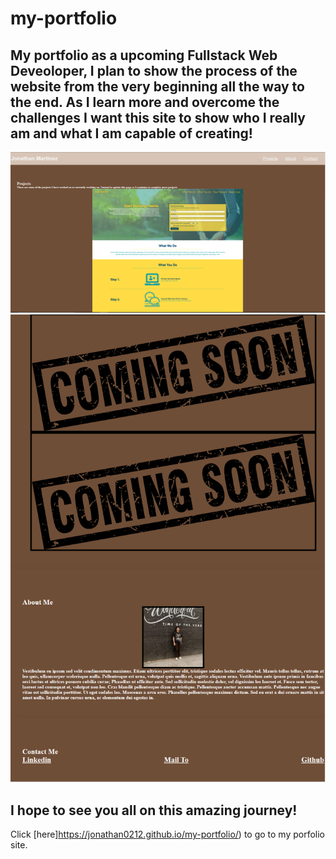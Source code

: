 # my-portfolio
<h2> My portfolio as a upcoming Fullstack Web Deveoloper, I plan to show the process of the website from the very beginning all the way to the end. As I learn more and overcome the challenges I want this site to show who I really am and what I am capable of creating! </h2>

![Screenshot1](assets\images\Screenshot_2.png)
![Screenshot2](assets\images\Screenshot_3.png)

<h2>I hope to see you all on this amazing journey!</h2

Click [here]https://jonathan0212.github.io/my-portfolio/) to go to my porfolio site.


